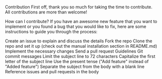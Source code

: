 Contribution
First off, thank you so much for taking the time to contribute. All contributions are more than welcome!

How can I contribute?
If you have an awesome new feature that you want to implement or you found a bug that you would like to fix, here are some instructions to guide you through the process:

Create an issue to explain and discuss the details
Fork the repo
Clone the repo and set it up (check out the manual installation section in README.md)
Implement the necessary changes
Send a pull request
Guidelines
Git commit messages
Limit the subject line to 72 characters
Capitalize the first letter of the subject line
Use the present tense ("Add feature" instead of "Added feature")
Separate the subject from the body with a blank line
Reference issues and pull requests in the body
